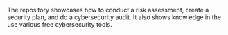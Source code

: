The repository showcases how to conduct a risk assessment, create a security plan, and do a cybersecurity audit. It also shows knowledge in the 
use various free cybersecurity tools.
